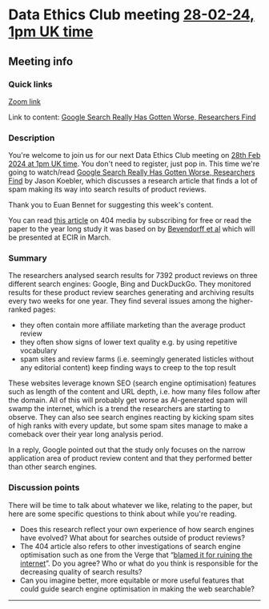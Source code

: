 # Data Ethics Club meeting [28-02-24, 1pm UK time][timedate]

<!-- 
TODO:
- [x] Change to a new branch (DD-MM-YY_meeting)
- [x] Copy this template to meetings/YEAR/DD-MM-YY_meeting.md (put in actual year + date)
- [x] Put in the Event time on: https://www.timeanddate.com/worldclock/fixedform.html and copy result to LINK-TO-TIMEDATE
- [x] Change all ALL-CAPS placeholders in this form
- [x] Update the hyperlinks at the bottom of the template
- [ ] Add link to the new file in meetings.md
- [ ] Update the next-meeting.md file
- [ ] Pull request!
- [ ] Create or edit the calendar invite to copy and paste this info over and send it/send an update.
- [ ] Maybe tweet it? #DataEthicsClub @jgiBristol

Repeat meeting link is currently: https://bristol-ac-uk.zoom.us/j/94475153265


Usual time 13:00-14:00
-->
## Meeting info

### Quick links

[Zoom link][zoom]

Link to content: [Google Search Really Has Gotten Worse, Researchers Find][content]

### Description
You're welcome to join us for our next Data Ethics Club meeting on [28th Feb 2024 at 1pm UK time][timedate]. 
You don't need to register, just pop in. 
This time we're going to watch/read [Google Search Really Has Gotten Worse, Researchers Find][content] by Jason Koebler, which discusses a research article that finds a lot of spam making its way into search results of product reviews. 

Thank you to Euan Bennet for suggesting this week's content.

You can read [this article](https://www.404media.co/google-search-really-has-gotten-worse-researchers-find/) on 404 media by subscribing for free or read the paper to the year long study it was based on by [Bevendorff et al](https://downloads.webis.de/publications/papers/bevendorff_2024a.pdf) which will be presented at ECIR in March.

### Summary

The researchers analysed search results for 7392 product reviews on three different search engines: Google, Bing and DuckDuckGo. They monitored results for these product review searches generating and archiving results every two weeks for one year. They find several issues among the higher-ranked pages:

- they often contain more affiliate marketing than the average product review
- they often show signs of lower text quality e.g. by using repetitive vocabulary
- spam sites and review farms (i.e. seemingly generated listicles without any editorial content) keep finding ways to creep to the top result

These websites leverage known SEO (search engine optimisation) features such as length of the content and URL depth, i.e. how many files follow after the domain. All of this will probably get worse as AI-generated spam will swamp the internet, which is a trend the researchers are starting to observe. They can also see search engines reacting by kicking spam sites of high ranks with every update, but some spam sites manage to make a comeback over their year long analysis period.

In a reply, Google pointed out that the study only focuses on the narrow application area of product review content and that they performed better than other search engines.

### Discussion points

There will be time to talk about whatever we like, relating to the paper, but here are some specific questions to think about while you're reading.
- Does this research reflect your own experience of how search engines have evolved? What about for searches outside of product reviews?
- The 404 article also refers to other investigations of search engine optimisation such as one from the Verge that “[blamed it for ruining the internet](https://www.theverge.com/features/23931789/seo-search-engine-optimization-experts-google-results?ref=404media.co)”. Do you agree? Who or what do you think is responsible for the decreasing quality of search results?
- Can you imagine better, more equitable or more useful features that could guide search engine optimisation in making the web searchable?

---

<!--

## Meeting notes

### Who came
Number of people:

### What did we think?
Notes here!
Shall we email the author? If so, who'll send the email?

-->

[timedate]: https://www.timeanddate.com/worldclock/fixedtime.html?msg=Data+Ethics+Club&iso=20240228T13&p1=299&ah=1
[content]: https://www.404media.co/google-search-really-has-gotten-worse-researchers-find/  
[zoom]: https://bristol-ac-uk.zoom.us/j/94475153265  
